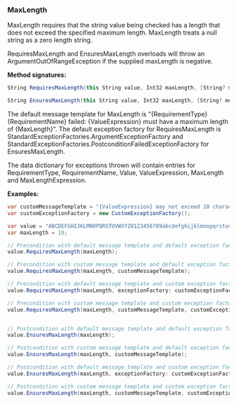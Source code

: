 ### MaxLength

MaxLength requires that the string value being checked has a length that does not
exceed the specified maximum length. MaxLength treats a null string as a zero 
length string.

RequiresMaxLength and EnsuresMaxLength overloads will throw an ArgumentOutOfRangeException
if the supplied maxLength is negative.

**Method signatures:**
```C#
String RequiresMaxLength(this String value, Int32 maxLength, [String? messageTemplate = null], [IExceptionFactory? exceptionFactory = null], [String? valueExpression = null], [String? maxLengthExpression = null])

String EnsuresMaxLength(this String value, Int32 maxLength, [String? messageTemplate = null], [IExceptionFactory? exceptionFactory = null], [String? valueExpression = null], [String? maxLengthExpression = null])
```

The default message template for MaxLength is "{RequirementType} {RequirementName} failed: {ValueExpression} must have a maximum length of {MaxLength}".
The default exception factory for RequiresMaxLength is StandardExceptionFactories.ArgumentExceptionFactory
and StandardExceptionFactories.PostconditionFailedExceptionFactory for 
EnsuresMaxLength.

The data dictionary for exceptions thrown will contain entries for RequirementType,
RequirementName, Value, ValueExpression, MaxLength and MaxLengthExpression.

**Examples:**
```C#
var customMessageTemplate = "{ValueExpression} may not exceed 10 characters in length";
var customExceptionFactory = new CustomExceptionFactory();

var value = "ABCDEFGHIJKLMNOPQRSTUVWXYZ0123456789abcdefghijklmnopqrstuvwxyz";
var maxLength = 10;

// Precondition with default message template and default exception factory.
value.RequiresMaxLength(maxLength);

// Precondition with custom message template and default exception factory.
value.RequiresMaxLength(maxLength, customMessageTemplate);

// Precondition with default message template and custom exception factory.
value.RequiresMaxLength(maxLength, exceptionFactory: customExceptionFactory);

// Precondition with custom message template and custom exception factory.
value.RequiresMaxLength(maxLength, customMessageTemplate, customExceptionFactory);


// Postcondition with default message template and default exception factory.
value.EnsuresMaxLength(maxLength);

// Postcondition with custom message template and default exception factory.
value.EnsuresMaxLength(maxLength, customMessageTemplate);

// Postcondition with default message template and custom exception factory.
value.EnsuresMaxLength(maxLength, exceptionFactory: customExceptionFactory);

// Postcondition with custom message template and custom exception factory.
value.EnsuresMaxLength(maxLength, customMessageTemplate, customExceptionFactory);
```

